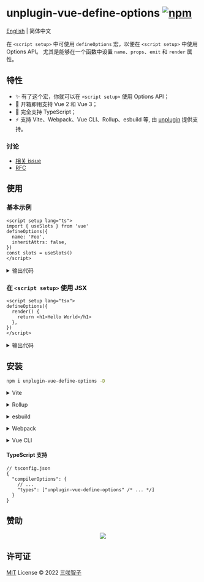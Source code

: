 # unplugin-vue-define-options [![npm](https://img.shields.io/npm/v/unplugin-vue-define-options.svg)](https://npmjs.com/package/unplugin-vue-define-options)

[English](./README.md) | 简体中文

在 `<script setup>` 中可使用 `defineOptions` 宏，以便在 `<script setup>` 中使用 Options API。
尤其是能够在一个函数中设置 `name`、`props`、`emit` 和 `render` 属性。

## 特性

- ✨ 有了这个宏，你就可以在 `<script setup>` 使用 Options API；
- 💚 开箱即用支持 Vue 2 和 Vue 3；
- 🦾 完全支持 TypeScript；
- ⚡️ 支持 Vite、Webpack、Vue CLI、Rollup、esbuild 等, 由 [unplugin](https://github.com/unjs/unplugin) 提供支持。

### 讨论

- [相关 issue](https://github.com/vuejs/core/issues/5218#issuecomment-1032107354)
- [RFC](https://github.com/vuejs/rfcs/discussions/430)

## 使用

### 基本示例

```vue
<script setup lang="ts">
import { useSlots } from 'vue'
defineOptions({
  name: 'Foo',
  inheritAttrs: false,
})
const slots = useSlots()
</script>
```

<details>
<summary>输出代码</summary>

```vue
<script lang="ts">
export default {
  name: 'Foo',
  inheritAttrs: false,
  props: {
    msg: { type: String, default: 'bar' },
  },
  emits: ['change', 'update'],
}
</script>

<script setup>
const slots = useSlots()
</script>
```

</details>

### 在 `<script setup>` 使用 JSX

```vue
<script setup lang="tsx">
defineOptions({
  render() {
    return <h1>Hello World</h1>
  },
})
</script>
```

<details>
<summary>输出代码</summary>

```vue
<script lang="tsx">
export default {
  render() {
    return <h1>Hello World</h1>
  },
}
</script>
```

</details>

## 安装

```bash
npm i unplugin-vue-define-options -D
```

<details>
<summary>Vite</summary><br>

```ts
// vite.config.ts
import DefineOptions from 'unplugin-vue-define-options/vite'
import Vue from '@vitejs/plugin-vue'

export default defineConfig({
  plugins: [Vue(), DefineOptions()],
})
```

<br></details>

<details>
<summary>Rollup</summary><br>

```ts
// rollup.config.js
import DefineOptions from 'unplugin-vue-define-options/rollup'

export default {
  plugins: [DefineOptions()], // Must be before Vue plugin!
}
```

<br></details>

<details>
<summary>esbuild</summary><br>

```ts
// esbuild.config.js
import { build } from 'esbuild'

build({
  plugins: [
    require('unplugin-vue-define-options/esbuild')(), // Must be before Vue plugin!
  ],
})
```

<br></details>

<details>
<summary>Webpack</summary><br>

```ts
// webpack.config.js
module.exports = {
  /* ... */
  plugins: [require('unplugin-vue-define-options/webpack')()],
}
```

<br></details>

<details>
<summary>Vue CLI</summary><br>

```ts
// vue.config.js
module.exports = {
  configureWebpack: {
    plugins: [require('unplugin-vue-define-options/webpack')()],
  },
}
```

<br></details>

#### TypeScript 支持

```jsonc
// tsconfig.json
{
  "compilerOptions": {
    // ...
    "types": ["unplugin-vue-define-options" /* ... */]
  }
}
```

## 赞助

<p align="center">
  <a href="https://cdn.jsdelivr.net/gh/sxzz/sponsors/sponsors.svg">
    <img src='https://cdn.jsdelivr.net/gh/sxzz/sponsors/sponsors.svg'/>
  </a>
</p>

## 许可证

[MIT](./LICENSE) License © 2022 [三咲智子](https://github.com/sxzz)
